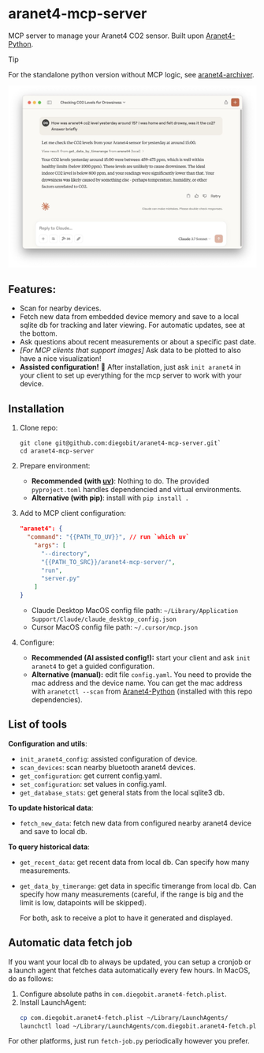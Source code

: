 # aranet4-mcp-server

MCP server to manage your Aranet4 CO2 sensor. Built upon [Aranet4-Python](https://github.com/Anrijs/Aranet4-Python).

> [!TIP]
> For the standalone python version without MCP logic, see [aranet4-archiver](https://github.com/diegobit/aranet4-archiver?tab=readme-ov-file).

![Example screenshot of the Aranet4 MCP Server running](img/claude-example-1.jpg)

## Features:
- Scan for nearby devices.
- Fetch new data from embedded device memory and save to a local sqlite db for tracking and later viewing. For automatic updates, see at the bottom.
- Ask questions about recent measurements or about a specific past date.
- *[For MCP clients that support images]* Ask data to be plotted to also have a nice visualization!
- **Assisted configuration!** 💫 After installation, just ask `init aranet4` in your client to set up everything for the mcp server to work with your device.

## Installation

1. Clone repo:

    ```
    git clone git@github.com:diegobit/aranet4-mcp-server.git`
    cd aranet4-mcp-server
    ```

2. Prepare environment:

    - **Recommended (with [uv](https://docs.astral.sh/uv/))**: Nothing to do. The provided `pyproject.toml` handles dependencied and virtual environments.
    - **Alternative (with pip)**: install with `pip install .`

3. Add to MCP client configuration:

    ```json
    "aranet4": {
      "command": "{{PATH_TO_UV}}", // run `which uv`
        "args": [
          "--directory",
          "{{PATH_TO_SRC}}/aranet4-mcp-server/",
          "run",
          "server.py"
        ]
    }
    ```

    - Claude Desktop MacOS config file path: `~/Library/Application Support/Claude/claude_desktop_config.json`
    - Cursor MacOS config file path: `~/.cursor/mcp.json`

4. Configure:

    - **Recommended (AI assisted config!):** start your client and ask `init aranet4` to get a guided configuration.
    - **Alternative (manual):** edit file `config.yaml`. You need to provide the mac address and the device name. You can get the mac address with `aranetctl --scan` from [Aranet4-Python](https://github.com/Anrijs/Aranet4-Python) (installed with this repo dependencies).

## List of tools

**Configuration and utils**:
- `init_aranet4_config`: assisted configuration of device.
- `scan_devices`: scan nearby bluetooth aranet4 devices.
- `get_configuration`: get current config.yaml.
- `set_configuration`: set values in config.yaml.
- `get_database_stats`: get general stats from the local sqlite3 db.

**To update historical data**:
- `fetch_new_data`: fetch new data from configured nearby aranet4 device and save to local db.

**To query historical data**:
- `get_recent_data`: get recent data from local db. Can specify how many measurements. 
- `get_data_by_timerange`: get data in specific timerange from local db. Can specify how many measurements (careful, if the range is big and the limit is low, datapoints will be skipped).

  For both, ask to receive a plot to have it generated and displayed.

## Automatic data fetch job

If you want your local db to always be updated, you can setup a cronjob or a launch agent that fetches data automatically every few hours. In MacOS, do as follows:

1. Configure absolute paths in `com.diegobit.aranet4-fetch.plist`.
2. Install LaunchAgent:
   ```bash
   cp com.diegobit.aranet4-fetch.plist ~/Library/LaunchAgents/
   launchctl load ~/Library/LaunchAgents/com.diegobit.aranet4-fetch.plist
   ```

For other platforms, just run `fetch-job.py` periodically however you prefer.

